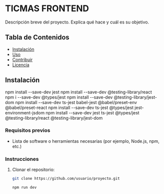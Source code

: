 # TICMAS FRONTEND

Descripción breve del proyecto. Explica qué hace y cuál es su objetivo.

## Tabla de Contenidos
- [Instalación](#instalación)
- [Uso](#uso)
- [Contribuir](#contribuir)
- [Licencia](#licencia)

## Instalación
 npm install --save-dev jest
npm install --save-dev @testing-library/react
npm i --save-dev @types/jest
npm install --save-dev @testing-library/jest-dom
npm install --save-dev ts-jest babel-jest @babel/preset-env @babel/preset-react
npm install --save-dev ts-jest @types/jest jest-environment-jsdom
npm install --save-dev jest ts-jest @types/jest @testing-library/react @testing-library/jest-dom





### Requisitos previos
- Lista de software o herramientas necesarias (por ejemplo, Node.js, npm, etc.)

### Instrucciones
1. Clonar el repositorio:
   ```bash
   git clone https://github.com/usuario/proyecto.git

   npm run dev